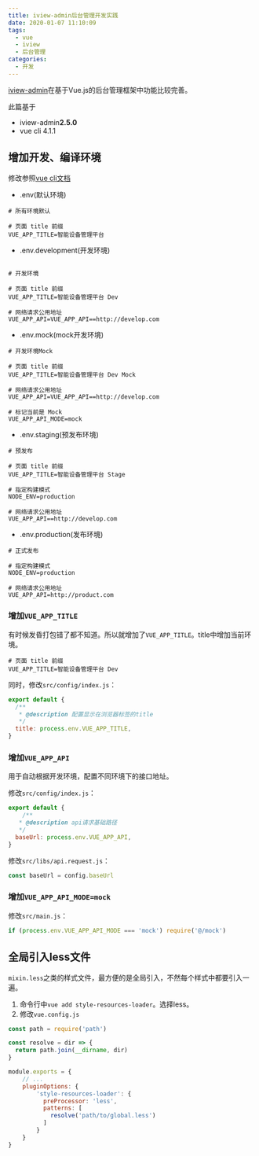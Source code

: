 ```yaml
---
title: iview-admin后台管理开发实践
date: 2020-01-07 11:10:09
tags: 
  - vue
  - iview
  - 后台管理
categories:
  - 开发
---
```


[iview-admin](https://github.com/iview/iview-admin)在基于Vue.js的后台管理框架中功能比较完善。

此篇基于
* iview-admin**2.5.0**
* vue cli 4.1.1

<!-- more -->

## 增加开发、编译环境
修改参照[vue cli文档](https://cli.vuejs.org/zh/guide/mode-and-env.html#%E6%A8%A1%E5%BC%8F)

* .env(默认环境)
```
# 所有环境默认

# 页面 title 前缀
VUE_APP_TITLE=智能设备管理平台
```
* .env.development(开发环境)
```

# 开发环境

# 页面 title 前缀
VUE_APP_TITLE=智能设备管理平台 Dev

# 网络请求公用地址
VUE_APP_API=VUE_APP_API==http://develop.com
```

* .env.mock(mock开发环境)
```
# 开发环境Mock

# 页面 title 前缀
VUE_APP_TITLE=智能设备管理平台 Dev Mock

# 网络请求公用地址
VUE_APP_API=VUE_APP_API==http://develop.com

# 标记当前是 Mock 
VUE_APP_API_MODE=mock
```

* .env.staging(预发布环境)
```
# 预发布

# 页面 title 前缀
VUE_APP_TITLE=智能设备管理平台 Stage

# 指定构建模式
NODE_ENV=production

# 网络请求公用地址
VUE_APP_API==http://develop.com
```

* .env.production(发布环境)
```
# 正式发布

# 指定构建模式
NODE_ENV=production

# 网络请求公用地址
VUE_APP_API=http://product.com
```

### 增加`VUE_APP_TITLE`
有时候发昏打包错了都不知道。所以就增加了`VUE_APP_TITLE`。title中增加当前环境。
```
# 页面 title 前缀
VUE_APP_TITLE=智能设备管理平台 Dev
```

同时，修改`src/config/index.js`：
```javascript
export default {
  /**
   * @description 配置显示在浏览器标签的title
   */
  title: process.env.VUE_APP_TITLE,
}
```

### 增加`VUE_APP_API`
用于自动根据开发环境，配置不同环境下的接口地址。

修改`src/config/index.js`：
```javascript
export default {
    /**
   * @description api请求基础路径
   */
  baseUrl: process.env.VUE_APP_API,
}
```

修改`src/libs/api.request.js`：
```javascript
const baseUrl = config.baseUrl
```

### 增加`VUE_APP_API_MODE=mock`
修改`src/main.js`：
```javascript
if (process.env.VUE_APP_API_MODE === 'mock') require('@/mock')
```

## 全局引入less文件
`mixin.less`之类的样式文件，最方便的是全局引入，不然每个样式中都要引入一遍。

1. 命令行中`vue add style-resources-loader`。选择less。
2. 修改`vue.config.js`
```javascript
const path = require('path')

const resolve = dir => {
  return path.join(__dirname, dir)
}

module.exports = {
    // ...
    pluginOptions: {
        'style-resources-loader': {
          preProcessor: 'less',
          patterns: [
            resolve('path/to/global.less')
          ]
        }
    }
}
```